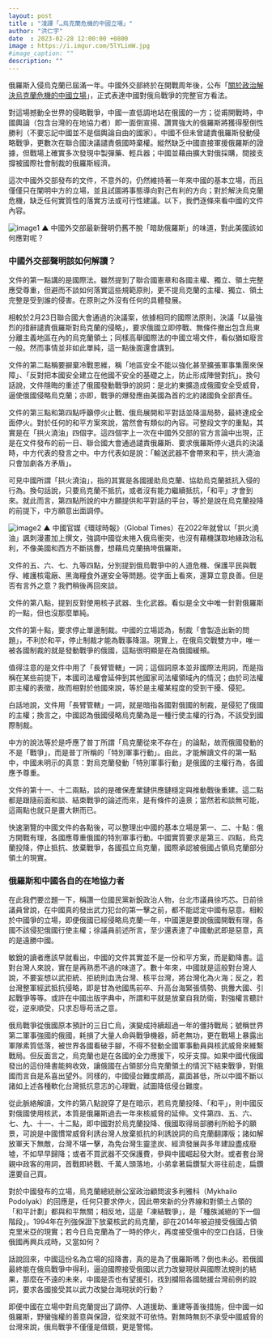 ```yaml
---
layout: post
title : "淺譯「…烏克蘭危機的中國立場」"
author: "洪仁宇"
date  : 2023-02-28 12:00:00 +0800
image : https://i.imgur.com/5lYLimW.jpg
#image_caption: ""
description: ""
---
```


俄羅斯入侵烏克蘭已屆滿一年。中國外交部終於在開戰周年後，公布「[關於政治解決烏克蘭危機的中國立場](https://www.fmprc.gov.cn/zyxw/202302/t20230224_11030707.shtml)」，正式表達中國對俄烏戰爭的完整官方看法。

<!--more-->

對這場撼動全世界的侵略戰爭，中國一直低調地站在俄國的一方；從甫開戰時，中國輿論（包含台灣的在地協力者）即一面倒宣揚、讚賞強大的俄羅斯將獲得壓倒性勝利（不要忘記中國並不是個輿論自由的國家）。中國不但未曾譴責俄羅斯發動侵略戰爭，更數次在聯合國決議譴責俄國時棄權。縱然缺乏中國直接軍援俄羅斯的證據，但戰場上確實多次發現中製彈藥、輕兵器；中國並藉由擴大對俄採購，間接支撐被國際社會制裁的俄羅斯經濟。

這次中國外交部發布的文件，不意外的，仍然維持著一年來中國的基本立場，而且僅僅只在闡明中方的立場，並且試圖將事態導向對己有利的方向；對於解決烏克蘭危機，缺乏任何實質性的落實方法或可行性建議。以下，我們逐條來看中國的文件內容。

![image1](https://i.imgur.com/x9gY9hJ.jpg)
▲ 中國外交部最新聲明仍舊不脫「暗助俄羅斯」的味道，對此美國該如何應對呢？


### 中國外交部聲明該如何解讀？

文件的第一點講的是國際法。雖然提到了聯合國憲章和各國主權、獨立、領土完整應受尊重，但避而不談如何落實這些規範原則，更不提烏克蘭的主權、獨立、領土完整是受到誰的侵害。在原則之外沒有任何的具體發展。

相較於2月23日聯合國大會通過的決議案，依據相同的國際法原則，決議「以最強烈的措辭譴責俄羅斯對烏克蘭的侵略」，要求俄國立即停戰、無條件撤出包含烏東分離主義地區在內的烏克蘭領土；同樣高舉國際法的中國立場文件，看似猶如廢言一般。然而事情並非如此單純，這一點後面還會講到。

文件的第二點稱要摒棄冷戰思維，稱「地區安全不能以強化甚至擴張軍事集團來保障」、「反對把本國安全建立在他國不安全的基礎之上，防止形成陣營對抗」。換句話說，文件隱晦的重述了俄國發動戰爭的說詞：是北約東擴造成俄國安全受威脅，逼使俄國侵略烏克蘭；亦即，戰爭的爆發應由美國為首的北約諸國負全部責任。

文件的第三點和第四點呼籲停火止戰、俄烏展開和平對話並降溫局勢，最終達成全面停火。對於任何的和平方案來說，當然會有類似的內容。可整段文字的重點，其實是在「拱火澆油」四個字。這四個字上一次在中國外交部的官方言論中出現，正是在文件發布的前一日、聯合國大會通過譴責俄羅斯、要求俄羅斯停火退兵的決議時，中方代表的發言之中。中方代表如是說：「輸送武器不會帶來和平，拱火澆油只會加劇各方矛盾」。

可見中國所謂「拱火澆油」，指的其實是各國援助烏克蘭、協助烏克蘭抵抗入侵的行為。換句話說，只要烏克蘭不抵抗，或者沒有能力繼續抵抗，「和平」才會到來。就此而言，第四點所說的中方願提供和平對話的平台，等於是說在烏克蘭投降的前提下，中方願意出面調停。

![image2](https://i.imgur.com/b9ucxoR.jpg)
▲ 中國官媒《環球時報》（Global Times）在2022年就曾以「拱火澆油」諷刺漫畫加上撰文，強調中國從未捲入俄烏衝突，也沒有藉機謀取地緣政治私利，不像美國和西方不斷挑釁，想藉烏克蘭搞垮俄羅斯。

文件的五、六、七、九等四點，分別提到俄烏戰爭中的人道危機、保護平民與戰俘、維護核電廠、黑海糧食外運安全等問題。從字面上看來，還算立意良善。但是否有言外之意？我們稍後再回來談。

文件的第八點，提到反對使用核子武器、生化武器。看似是全文中唯一針對俄羅斯的一點，但也沒那麼單純。

文件的第十點，要求停止單邊制裁。中國的立場認為，制裁「會製造出新的問題」，不利於和平，停止制裁才能為戰事降溫。現實上，在俄烏交戰雙方中，唯一被各國制裁的就是發動戰爭的俄國，這點很明顯是在為俄國緩頰。

值得注意的是文件中用了「長臂管轄」一詞；這個詞原本並非國際法用詞，而是指稱在某些前提下，本國司法權會延伸到其他國家司法權領域內的情況；由於司法權即主權的表徵，故而相對於他國來說，等於是主權某程度的受到干擾、侵犯。

白話地說，文件用「長臂管轄」一詞，就是暗指各國對俄國的制裁，是侵犯了俄國的主權；換言之，中國認為俄國侵略烏克蘭為是一種行使主權的行為，不該受到國際制裁。

中方的說法等於是呼應了普丁所謂「烏克蘭從來不存在」的論點，故而俄國發動的不是「戰爭」，而是普丁所稱的「特別軍事行動」。由此，才能解讀文件的第一點中，中國未明示的真意：對烏克蘭發動「特別軍事行動」是俄國的主權行為，各國應予尊重。

文件的第十一、十二兩點，談的是確保產業鏈供應鏈穩定與推動戰後重建。這二點都是跟隨前面和談、結束戰爭的論述而來，是有條件的遠景；當然若和談無可能，這兩點也就只是畫大餅而已。

快速瀏覽的中國文件的各點後，可以整理出中國的基本立場是第一、二、十點：俄方開戰有理，各國應尊重俄國的特別軍事行動。中國實質要求是第三、四點，烏克蘭投降，停止抵抗、放棄戰爭，各國孤立烏克蘭，國際承認被俄國占領烏克蘭部分領土的現實。


### 俄羅斯和中國各自的在地協力者

在此我們要岔題一下，稱讚一位國民黨新銳政治人物，台北市議員徐巧芯。日前徐議員曾說，在中國真的發出武力犯台的第一擊之前，都不能認定中國有惡意。相較於中國爭的立場，即便俄國已經侵略烏克蘭一年，中國還是要說俄國開戰有理，各國不該侵犯俄國行使主權；徐議員前述所言，至少還表達了中國動武即是惡意，真的是遠勝中國。

敏銳的讀者應該早就看出，中國的文件其實並不是一份和平方案，而是勸降書。這對台灣人來說，實在是再熟悉不過的味道了。數十年來，中國就是這般對台灣人說，不要妄想以武拒統、拒統則血洗台灣、核平台灣，將台灣化為火海；反之，若台灣整軍經武抵抗侵略，即是甘為他國馬前卒、升高台海緊張情勢、挑釁大國、引起戰爭等等。或許在中國出版字典中，所謂和平就是放棄自我防衛，對強權言聽計從，逆來順受，只求忍辱苟活之意。

俄烏戰爭從俄國原本預計的三日亡烏，演變成持續超過一年的僵持戰局；號稱世界第二軍事強國的俄國，耗損了大量人命與戰爭機器，師老無功，更在戰場上暴露出軍隊素質低落，被世界各國看破手腳，不得不發動全國軍事動員與核武威脅來維繫戰局。但反面言之，烏克蘭也是在各國的全力應援下，咬牙支撐。如果中國代俄國發出的這份降書能夠收效，讓俄國在占領部分烏克蘭領土的情況下結束戰爭，對俄國而言自是系喜出望外。同樣的，中國侵台難度頗高，贏面甚低，所以中國不斷以諸如上述各種軟化台灣抵抗意志的心理戰，試圖降低侵台難度。

從此脈絡解讀，文件的第八點說穿了是在暗示，若烏克蘭投降、「和平」，則中國反對俄國使用核武，本質是俄羅斯過去一年來核威脅的延伸。文件第四、五、六、七、九、十一、十二點，即中國對於烏克蘭投降、俄國取得局部勝利所給予的願景，可說是中國慣常威脅利誘台灣人放棄抵抗的利誘說詞的烏克蘭翻譯版；諸如解放軍天下無敵，台灣不堪一擊，為免台灣生靈塗炭、經濟發展與多年建設盡成廢墟，不如早早歸降；或者不買武器不交保護費，參與中國崛起發大財。或者套台灣親中政客的用詞，首戰即終戰、千萬人頭落地，小弟拿著扁鑽幫大哥往前走，扁鑽還要自己買。

對於中國發布的立場，烏克蘭總統辦公室政治顧問波多利雅科（Mykhailo Podolyak）的回應是，任何只要求停火，因此帶來新的分界線和對領土占領的「和平計劃」都與和平無關；相反地，這是「凍結戰爭」，是「種族滅絕的下一個階段」。1994年在列強保證下放棄核武的烏克蘭，卻在2014年被迫接受俄國占領克里米亞的現實；若今日烏克蘭為了一時的停火，再度接受俄中的空口白話，日後俄國再興兵戎時，又當如何？

話說回來，中國這份名為立場的招降書，真的是為了俄羅斯嗎？倒也未必。若俄國最終能在俄烏戰爭中得利，逼迫國際接受俄國以武力改變現狀與國際法規則的結果，那麼在不遠的未來，中國是否也有望援引，找到攔阻各國馳援台灣前例的說詞，要求各國接受其以武力改變台海現狀的行動？

即便中國在立場中對烏克蘭提出了調停、人道援助、重建等善後措施，但中國一如俄羅斯，野蠻強權的善意與保證，從來就不可依恃。對無時無刻不承受中國威脅的台灣來說，俄烏戰爭不僅僅是借鏡，更是警惕。

<!--END-->